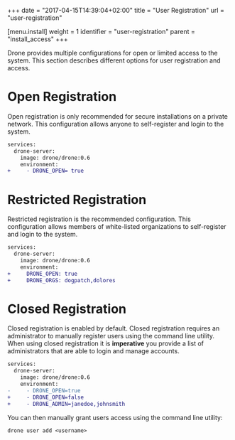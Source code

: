 +++
date = "2017-04-15T14:39:04+02:00"
title = "User Registration"
url = "user-registration"

[menu.install]
  weight = 1
  identifier = "user-registration"
  parent = "install_access"
+++

Drone provides multiple configurations for open or limited access to the system. This section describes different options for user registration and access.

# Open Registration

Open registration is only recommended for secure installations on a private network. This configuration allows anyone to self-register and login to the system.

```diff
services:
  drone-server:
    image: drone/drone:0.6
    environment:
+     - DRONE_OPEN= true
```

# Restricted Registration

Restricted registration is the recommended configuration. This configuration allows members of white-listed organizations to self-register and login to the system.

```diff
services:
  drone-server:
    image: drone/drone:0.6
    environment:
+     DRONE_OPEN: true
+     DRONE_ORGS: dogpatch,dolores
```

# Closed Registration

Closed registration is enabled by default. Closed registration requires an administrator to manually register users using the command line utility. When using closed registration it is __imperative__ you provide a list of administrators that are able to login and manage accounts.

```diff
services:
  drone-server:
    image: drone/drone:0.6
    environment:
-     - DRONE_OPEN=true
+     - DRONE_OPEN=false
+     - DRONE_ADMIN=janedoe,johnsmith
```

You can then manually grant users access using the command line utility:

```nohighlight
drone user add <username>
```
